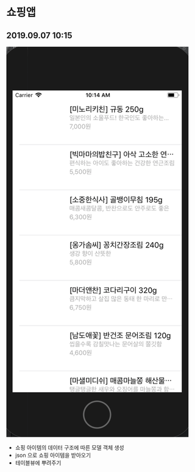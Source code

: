 # 쇼핑앱

## 2019.09.07 10:15

![](/storeApp1.png)

- 쇼핑 아이템의 데이터 구조에 따른 모델 객체 생성
- json 으로 쇼핑 아이템을 받아오기
- 테이블뷰에 뿌려주기
